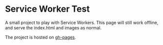 # Service Worker Test

A small project to play with Service Workers. This page will still work offline, and serve the index.html and images as normal.

The project is hosted on [gh-pages](https://newyork-anthonyng.github.io/service_worker/).
